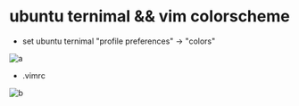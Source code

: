 # ubuntu ternimal && vim colorscheme

* set ubuntu ternimal "profile preferences" -> "colors"

![a](http://oqhk9h003.bkt.clouddn.com/Screenshot-20170712005333-639x585.png)

* .vimrc

![b](http://oqhk9h003.bkt.clouddn.com/Screenshot-20170712005551-914x595.png)
